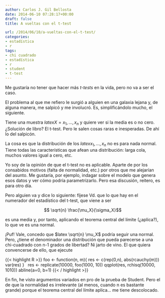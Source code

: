```yaml
---
author: Carlos J. Gil Bellosta
date: 2014-06-10 07:28:17+00:00
draft: false
title: A vueltas con el t-test

url: /2014/06/10/a-vueltas-con-el-t-test/
categories:
- estadística
- r
tags:
- chi cuadrado
- estadística
- r
- student
- t-test
---
```


Me gustaría no tener que hacer más _t-tests_ en la vida, pero no va a ser el caso.

El problema al que me refiero le surgió a alguien en una galaxia lejana y, de alguna manera, me salpicó y me involucró. Es, simplificándolo mucho, el siguiente.

Tiene una muestra $latex X = x_1, \dots, x_n$ y quiere ver si la media es o no cero. ¿Solución de libro? El t-test. Pero le salen cosas raras e inesperadas. De ahí lo del salpicón.

La cosa es que la distribución de los $latex x_1, \dots, x_n$ no es para nada normal. Tiene todas las características que afean una distribución: larga cola, muchos valores igual a cero, etc.

Yo soy de la opinión de que el t-test no es aplicable. Aparte de por los consabidos motivos (falta de normalidad, etc.) por otros que me alejarían del asunto. Me gustaría, por ejemplo, indagar sobre el modelo que genera esos datos y ver cómo podría parametrizarlo. Pero esa discusión, reitero, es para otro día.

Pero alguien va y dice lo siguiente: fíjese Vd. que lo que hay en el numerador del estadístico del t-test, que viene a ser

$$ \sqrt{n} \frac{\mu_X}{\sigma_X}$$

es una media y, por tanto, aplicando el teorema central del límite (¿aplica?), lo que ve es una normal.

¡Puf! Vale, concedo que $latex \sqrt{n} \mu_X$ podría seguir una normal. Pero, ¿tiene el denominador una distribución que pueda parecerse a una chi-cuadrado con n-1 grados de libertad? Ni jarto de vino. El que quiera convencerse de ello, que ejecute

{{< highlight R >}}
foo <- function(n, m){
  res <- c(rep(0,n), abs(rcauchy(m)))
  var(res)
}
 
res <- replicate(10000, foo(1000, 10))
qqplot(res, rchisq(10000, 1010))
abline(a=0, b=1)
{{< / highlight >}}

En fin, he visto argumentos variados en pro de la prueba de Student. Pero el de que la normalidad es irrelevante (al menos, cuando n es bastante grande) porque el teorema central del límite aplica... me tiene descolocado.
